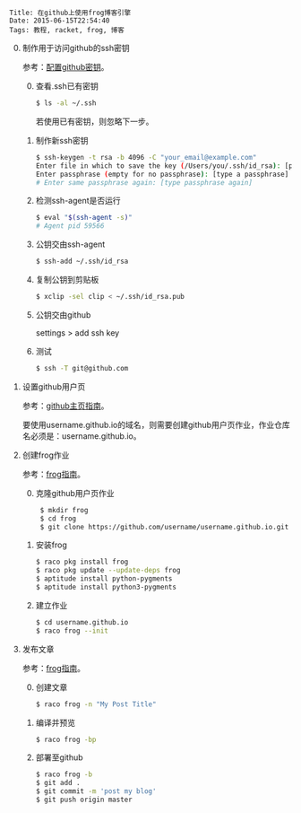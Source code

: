     Title: 在github上使用frog博客引擎
    Date: 2015-06-15T22:54:40
    Tags: 教程, racket, frog, 博客

0. 制作用于访问github的ssh密钥

	参考：[配置github密钥](http://help.github.com/articles/generating-ssh-keys/)。

	0. 查看.ssh已有密钥

		```bash
		$ ls -al ~/.ssh
		```
		若使用已有密钥，则忽略下一步。

	0. 制作新ssh密钥

		```bash
		$ ssh-keygen -t rsa -b 4096 -C "your_email@example.com"
		Enter file in which to save the key (/Users/you/.ssh/id_rsa): [press enter]
		Enter passphrase (empty for no passphrase): [type a passphrase]
		# Enter same passphrase again: [type passphrase again]
		```

	0. 检测ssh-agent是否运行

		```bash
		$ eval "$(ssh-agent -s)"
		# Agent pid 59566
		```

	0. 公钥交由ssh-agent

		```bash
		$ ssh-add ~/.ssh/id_rsa
		```

	0. 复制公钥到剪贴板

		```bash
		$ xclip -sel clip < ~/.ssh/id_rsa.pub
		```

	0. 公钥交由github

		settings > add ssh key

	0. 测试

		```bash
		$ ssh -T git@github.com
		```

0. 设置github用户页

	参考：[github主页指南](http://www.thinkful.com/learn/a-guide-to-using-github-pages/)。

    要使用username.github.io的域名，则需要创建github用户页作业，作业仓库名必须是：username.github.io。

0. 创建frog作业

    参考：[frog指南](http://github.com/greghendershott/frog)。

    0. 克隆github用户页作业

		```bash
		 $ mkdir frog
		 $ cd frog
		 $ git clone https://github.com/username/username.github.io.git
		 ```

    0. 安装frog

		```bash
		$ raco pkg install frog
		$ raco pkg update --update-deps frog
		$ aptitude install python-pygments
		$ aptitude install python3-pygments
		```

	0. 建立作业

		```bash
		$ cd username.github.io
		$ raco frog --init
		```

0. 发布文章

    参考：[frog指南](http://github.com/greghendershott/frog)。

	0. 创建文章

		```bash
		$ raco frog -n "My Post Title"
		```

	0. 编译并预览

		```bash
		$ raco frog -bp
		```

	0. 部署至github

		```bash
		$ raco frog -b
		$ git add .
		$ git commit -m 'post my blog'
		$ git push origin master
		```
